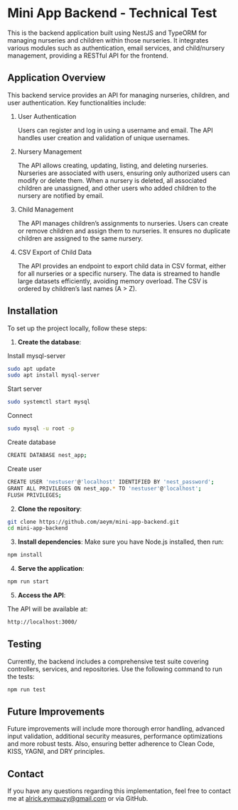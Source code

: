 # Mini App Backend - Technical Test

This is the backend application built using NestJS and TypeORM for managing nurseries and children within those nurseries. It integrates various modules such as authentication, email services, and child/nursery management, providing a RESTful API for the frontend.

## Application Overview
This backend service provides an API for managing nurseries, children, and user authentication. Key functionalities include:
1. User Authentication

    Users can register and log in using a username and email.
    The API handles user creation and validation of unique usernames.

2. Nursery Management

    The API allows creating, updating, listing, and deleting nurseries.
    Nurseries are associated with users, ensuring only authorized users can modify or delete them.
    When a nursery is deleted, all associated children are unassigned, and other users who added children to the nursery are notified by email.

3. Child Management

    The API manages children’s assignments to nurseries.
    Users can create or remove children and assign them to nurseries.
    It ensures no duplicate children are assigned to the same nursery.

4. CSV Export of Child Data

    The API provides an endpoint to export child data in CSV format, either for all nurseries or a specific nursery.
    The data is streamed to handle large datasets efficiently, avoiding memory overload.
    The CSV is ordered by children’s last names (A > Z).

## Installation

To set up the project locally, follow these steps:

1. **Create the database**:

Install mysql-server
```bash
sudo apt update
sudo apt install mysql-server
```

Start server
```bash
sudo systemctl start mysql
```

Connect
```bash
sudo mysql -u root -p
```

Create database
```bash
CREATE DATABASE nest_app;
```

Create user
```bash
CREATE USER 'nestuser'@'localhost' IDENTIFIED BY 'nest_password';
GRANT ALL PRIVILEGES ON nest_app.* TO 'nestuser'@'localhost';
FLUSH PRIVILEGES;
```

2. **Clone the repository**:

```bash
git clone https://github.com/aeym/mini-app-backend.git
cd mini-app-backend
```

3. **Install dependencies**: Make sure you have Node.js installed, then run:

```bash
npm install
```

4. **Serve the application**:

```bash
npm run start
```

5. **Access the API**:

The API will be available at:

```bash
http://localhost:3000/
```

## Testing

Currently, the backend includes a comprehensive test suite covering controllers, services, and repositories. Use the following command to run the tests:

```bash
npm run test
```

## Future Improvements

Future improvements will include more thorough error handling, advanced input validation, additional security measures, performance optimizations and
more robust tests. Also, ensuring better adherence to Clean Code, KISS, YAGNI, and DRY principles.

## Contact

If you have any questions regarding this implementation, feel free to contact me at alrick.eymauzy@gmail.com or via GitHub.
